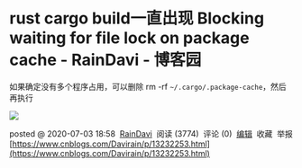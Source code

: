 # rust cargo build一直出现 Blocking waiting for file lock on package cache - RainDavi - 博客园
如果确定没有多个程序占用，可以删除 rm -rf `~/.cargo/.package-cache`，然后再执行

[![](https://pic.cnblogs.com/face/1334976/20220329183231.png)
](https://home.cnblogs.com/u/Davirain/)

posted @ 2020-07-03 18:58  [RainDavi](https://www.cnblogs.com/Davirain/)  阅读 (3774)  评论 (0)  [编辑](https://i.cnblogs.com/EditPosts.aspx?postid=13232253)  收藏  举报 
 [https://www.cnblogs.com/Davirain/p/13232253.html](https://www.cnblogs.com/Davirain/p/13232253.html)

